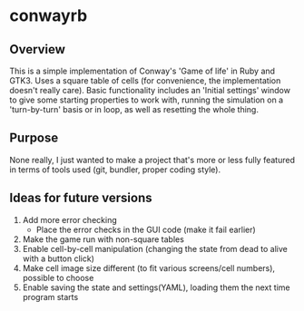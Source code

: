 conwayrb
========

Overview
--------

This is a simple implementation of Conway's 'Game of life' in Ruby and GTK3.
Uses a square table of cells (for convenience, the implementation doesn't really care).
Basic functionality includes an 'Initial settings' window to give some starting
properties to work with, running the simulation on a 'turn-by-turn' basis or in loop,
as well as resetting the whole thing.

Purpose
-------

None really, I just wanted to make a project that's more or less fully featured
in terms of tools used (git, bundler, proper coding style).

Ideas for future versions
-------------------------

1. Add more error checking
	- Place the error checks in the GUI code (make it fail earlier)
2. Make the game run with non-square tables
3. Enable cell-by-cell manipulation (changing the state from dead to alive with a button click)
4. Make cell image size different (to fit various screens/cell numbers), possible to choose
5. Enable saving the state and settings(YAML), loading them the next time program starts

